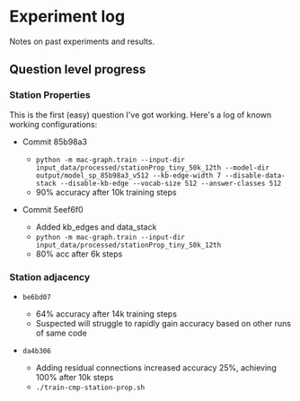 # Experiment log

Notes on past experiments and results.


## Question level progress

### Station Properties

This is the first (easy) question I've got working. Here's a log of known working configurations:

- Commit <kb>85b98a3</kb>
	- `python -m mac-graph.train --input-dir input_data/processed/stationProp_tiny_50k_12th --model-dir output/model_sp_85b98a3_v512 --kb-edge-width 7 --disable-data-stack --disable-kb-edge --vocab-size 512 --answer-classes 512`
	- 90% accuracy after 10k training steps

- Commit <kb>5eef6f0</kb>
	- Added kb_edges and data_stack
	- `python -m mac-graph.train --input-dir input_data/processed/stationProp_tiny_50k_12th`
	- 80% acc after 6k steps


### Station adjacency

- `be6bd07`
	- 64% accuracy after 14k training steps
	- Suspected will struggle to rapidly gain accuracy based on other runs of same code

- `da4b306`
	- Adding residual connections increased accuracy 25%, achieving 100% after 10k steps
	- `./train-cmp-station-prop.sh`

